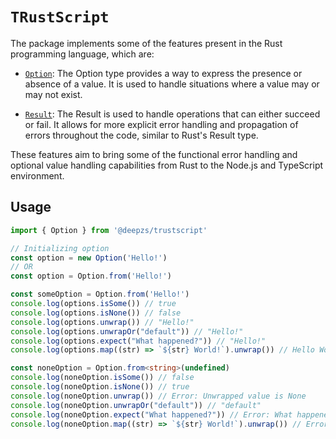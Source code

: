 # `TRustScript`

The package implements some of the features present in the Rust programming language, which are:

- [`Option`](./src/option.ts): The Option type provides a way to express the presence or absence of a value. It is used to handle situations where a value may or may not exist.

- [`Result`](./src/result.ts): The Result is used to handle operations that can either succeed or fail. It allows for more explicit error handling and propagation of errors throughout the code, similar to Rust's Result type.

These features aim to bring some of the functional error handling and optional value handling capabilities from Rust to the Node.js and TypeScript environment.

## Usage

```typescript
import { Option } from '@deepzs/trustscript'

// Initializing option 
const option = new Option('Hello!')
// OR
const option = Option.from('Hello!')

const someOption = Option.from('Hello!')
console.log(options.isSome()) // true
console.log(options.isNone()) // false
console.log(options.unwrap()) // "Hello!"
console.log(options.unwrapOr("default")) // "Hello!"
console.log(options.expect("What happened?")) // "Hello!"
console.log(options.map((str) => `${str} World!`).unwrap()) // Hello World!

const noneOption = Option.from<string>(undefined)
console.log(noneOption.isSome()) // false
console.log(noneOption.isNone()) // true
console.log(noneOption.unwrap()) // Error: Unwrapped value is None
console.log(noneOption.unwrapOr("default")) // "default"
console.log(noneOption.expect("What happened?")) // Error: What happened?
console.log(noneOption.map((str) => `${str} World!`).unwrap()) // Error: Unwrapped value is None
```
